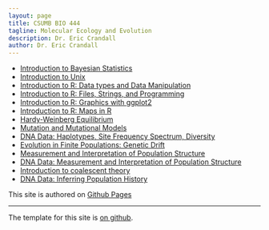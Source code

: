 ```yaml
---
layout: page
title: CSUMB BIO 444
tagline: Molecular Ecology and Evolution
description: Dr. Eric Crandall
author: Dr. Eric Crandall
---
```


- [Introduction to Bayesian Statistics](./lessons/unix/bayesintro/BayesIntro.html)
- [Introduction to Unix](./lessons/unix/introduction_to_unix.html)
- [Introduction to R: Data types and Data Manipulation ](./lessons/R/R_objects_data_manipulation.html)
- [Introduction to R: Files, Strings, and Programming ](./lessons/R/R_files_strings_programming.html)
- [Introduction to R: Graphics with ggplot2](./lessons/ggplot/ggplot_all_EDC.html)
- [Introduction to R: Maps in R](./lessons/Maps_in_R/Maps_in_R.html)
- [Hardy-Weinberg Equilibrium](./lessons/HW/Equilibria.html)
- [Mutation and Mutational Models](./lessons/mutation/MutationChapter.html)
- [DNA Data: Haplotypes, Site Frequency Spectrum, Diversity](./lessons/intro2dna/Intro2DNA.html)
- [Evolution in Finite Populations: Genetic Drift](./lessons/finite/FinitePopulations.html)
- [Measurement and Interpretation of Population Structure](./lessons/structure/PopulationStructure.html)
- [DNA Data: Measurement and Interpretation of Population Structure](./lessons/structure/mtDNA_Structure2.html)
- [Introduction to coalescent theory](./lessons/coalescence/CoalescenceChapter.html)
- [DNA Data: Inferring Population History](./lessons/coalescence/PopulationHistory.html)


This site is authored on [Github Pages](https://pages.github.com)



---

The template for this site is [on github](https://github.com/kbroman/simple_site).

